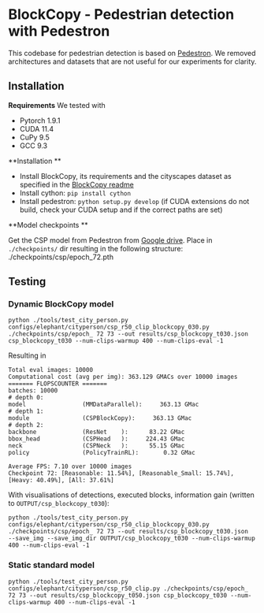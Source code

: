 # BlockCopy - Pedestrian detection with Pedestron

This codebase for pedestrian detection is based on [Pedestron](https://github.com/hasanirtiza/Pedestron).
We removed architectures and datasets that are not useful for our experiments for clarity.

## Installation

**Requirements**
We tested with 
* Pytorch 1.9.1
* CUDA 11.4
* CuPy 9.5
* GCC 9.3

**Installation **

* Install BlockCopy, its requirements and the cityscapes dataset as specified in the [BlockCopy readme](../README.md)
* Install cython: `pip install cython`
* Install pedestron: `python setup.py develop` (if CUDA extensions do not build, check your CUDA setup and if the correct paths are set)

**Model checkpoints **

Get the CSP model from Pedestron from [Google drive](https://drive.google.com/file/d/14qpoyQWIirzUyLZHTxjZe-09AxiUtIxK/view?usp=sharing).
Place in `./checkpoints/` dir resulting in the following structure:
    ./checkpoints/csp/epoch_72.pth

## Testing

### Dynamic BlockCopy model

    python ./tools/test_city_person.py configs/elephant/cityperson/csp_r50_clip_blockcopy_030.py ./checkpoints/csp/epoch_ 72 73 --out results/csp_blockcopy_t030.json csp_blockcopy_t030 --num-clips-warmup 400 --num-clips-eval -1

Resulting in 

    Total eval images: 10000
    Computational cost (avg per img): 363.129 GMACs over 10000 images
    ======= FLOPSCOUNTER =======
    batches: 10000
    # depth 0: 
    model                (MMDataParallel):     363.13 GMac
    # depth 1: 
    module               (CSPBlockCopy):     363.13 GMac
    # depth 2: 
    backbone             (ResNet    ):      83.22 GMac
    bbox_head            (CSPHead   ):     224.43 GMac
    neck                 (CSPNeck   ):      55.15 GMac
    policy               (PolicyTrainRL):       0.32 GMac

    Average FPS: 7.10 over 10000 images
    Checkpoint 72: [Reasonable: 11.54%], [Reasonable_Small: 15.74%], [Heavy: 40.49%], [All: 37.61%]


With visualisations of detections, executed blocks, information gain (written to `OUTPUT/csp_blockcopy_t030`):

    python ./tools/test_city_person.py configs/elephant/cityperson/csp_r50_clip_blockcopy_030.py ./checkpoints/csp/epoch_ 72 73 --out results/csp_blockcopy_t030.json  --save_img --save_img_dir OUTPUT/csp_blockcopy_t030 --num-clips-warmup 400 --num-clips-eval -1

### Static standard model
    
    python ./tools/test_city_person.py configs/elephant/cityperson/csp_r50_clip.py ./checkpoints/csp/epoch_ 72 73 --out results/csp_blockcopy_t050.json csp_blockcopy_t030 --num-clips-warmup 400 --num-clips-eval -1

